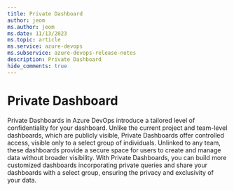 ```yaml
---
title: Private Dashboard
author: jeom
ms.author: jeom
ms.date: 11/13/2023
ms.topic: article
ms.service: azure-devops
ms.subservice: azure-devops-release-notes
description: Private Dashboard
hide_comments: true 
---
```


# Private Dashboard

Private Dashboards in Azure DevOps introduce a tailored level of confidentiality for your dashboard. Unlike the current project and team-level dashboards, which are publicly visible, Private Dashboards offer controlled access, visible only to a select group of individuals. Unlinked to any team, these dashboards provide a secure space for users to create and manage data without broader visibility. With Private Dashboards, you can build more customized dashboards incorporating private queries and share your dashboards with a select group, ensuring the privacy and exclusivity of your data. 
